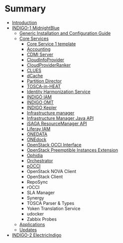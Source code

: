 # Summary

* [Introduction](README.md)
* [INDIGO-1 MidnightBlue](chapter1.md)
   * [Generic Installation and Configuration Guide](generic_installation_and_configuration_guide_1.md)
   * [Core Services](core_services_indigo1.md)
       * [Core Service 1 template](core_service_1_template.md)
       * [Accounting](indigo1/accounting1.md)
       * [CDMI Server](indigo1/cdmi1.md)
       * [CloudInfoProvider](indigo1/cip1.md)
       * [CloudProviderRanker](indigo1/cpr1.md)
       * [CLUES](indigo1/clues1.md)
       * [dCache](indigo1/dcache1.md)
       * [Partition Director](indigo1/dynpart1.md)
       * [TOSCA-in-HEAT](indigo1/heat-translator1.md)
       * [Identity Harmonization Service](indigo1/idh1.md)
       * [INDIGO IAM](indigo1/iam1.md)
       * [INDIGO OMT](indigo1/omt1.md)
       * [INDIGO Kepler](indigo1/kepler1.md)
       * [Infrastructure manager](indigo1/im1.md)
       * [Infrastructure Manager Java API](indigo1/imjavaapi1.md)
       * [jSAGA ResourceManager API](indigo1/jsagarmapi1.md)
       * [Liferay IAM](indigo1/liferayiam1.md)
       * [ONEDATA](indigo1/onedata1.md)
       * [ONEdock](indigo1/onedock1.md)
       * [OpenStack OCCI Interface](indigo1/ooi1.md)
       * [OpenStack Preemptible Instances Extension](indigo1/opie1.md)
       * [Ophidia](indigo1/ophidia1.md)
       * [Orchestrator](indigo1/orchestrator1.md)
       * [pOCCI](indigo1/pocci1.md)
       * OpenStack NOVA Client
       * OpenStack Client
       * RepoSync
       * rOCCI
       * SLA Manager
       * Synergy
       * TOSCA Parser & Types
       * Yoken Translation Service
       * udocker
       * Zabbix Probes
   * [Applications](applications_indigo1.md)
   * [Updates](updates_indigo1.md)
* [INDIGO-2 ElectricIndigo](chapter2.md)

